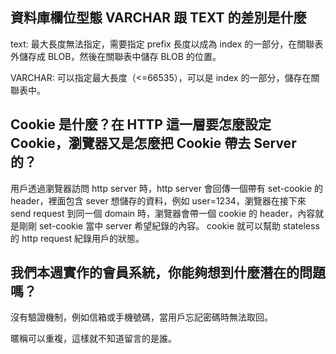 ## 資料庫欄位型態 VARCHAR 跟 TEXT 的差別是什麼

text: 最大長度無法指定，需要指定 prefix 長度以成為 index 的一部分，在關聯表外儲存成 BLOB，然後在關聯表中儲存 BLOB 的位置。

VARCHAR: 可以指定最大長度（<=66535），可以是 index 的一部分，儲存在關聯表中。

## Cookie 是什麼？在 HTTP 這一層要怎麼設定 Cookie，瀏覽器又是怎麼把 Cookie 帶去 Server 的？

用戶透過瀏覽器訪問 http server 時，http server 會回傳一個帶有 set-cookie 的 header，裡面包含 sever 想儲存的資料，例如 user=1234，瀏覽器在接下來 send request 到同一個 domain 時，瀏覽器會帶一個 cookie 的 header，內容就是剛剛 set-cookie 當中 server 希望紀錄的內容。 cookie 就可以幫助 stateless 的 http request 紀錄用戶的狀態。


## 我們本週實作的會員系統，你能夠想到什麼潛在的問題嗎？

沒有驗證機制，例如信箱或手機號碼，當用戶忘記密碼時無法取回。

暱稱可以重複，這樣就不知道留言的是誰。
